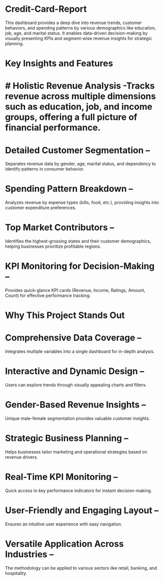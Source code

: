 # Credit-Card-Report
This dashboard provides a deep dive into revenue trends, customer behaviors, and spending patterns by various demographics like education, job, age, and marital status. It enables data-driven decision-making by visually presenting KPIs and segment-wise revenue insights for strategic planning.
# Key Insights and Features 
 # # Holistic Revenue Analysis -Tracks revenue across multiple dimensions such as education, job, and income groups, offering a full picture of financial performance.<br/>

# Detailed Customer Segmentation – 
Separates revenue data by gender, age, marital status, and dependency to identify patterns in consumer behavior.

# Spending Pattern Breakdown – 
Analyzes revenue by expense types (bills, food, etc.), providing insights into customer expenditure preferences.

# Top Market Contributors – 
Identifies the highest-grossing states and their customer demographics, helping businesses prioritize profitable regions.

# KPI Monitoring for Decision-Making –
Provides quick-glance KPI cards (Revenue, Income, Ratings, Amount, Count) for effective performance tracking.

# Why This Project Stands Out 
# Comprehensive Data Coverage – 
Integrates multiple variables into a single dashboard for in-depth analysis.

# Interactive and Dynamic Design – 
Users can explore trends through visually appealing charts and filters.

# Gender-Based Revenue Insights – 
Unique male-female segmentation provides valuable customer insights.

# Strategic Business Planning – 
Helps businesses tailor marketing and operational strategies based on revenue drivers.

# Real-Time KPI Monitoring – 
Quick access to key performance indicators for instant decision-making.

# User-Friendly and Engaging Layout – 
Ensures an intuitive user experience with easy navigation.

# Versatile Application Across Industries – 
The methodology can be applied to various sectors like retail, banking, and hospitality.
